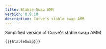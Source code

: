 ```yaml
---
title: Stable Swap AMM
version: 0.8.10
description: Curve's stable swap AMM
---
```


Simplified version of Curve's stable swap AMM

```solidity
{{{StableSwap}}}
```
